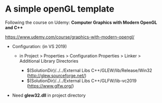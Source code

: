# A simple openGL template

Following the course on Udemy: **Computer Graphics with Modern OpenGL and C++**

https://www.udemy.com/course/graphics-with-modern-opengl/

- Configuration: (in VS 2019)

	- in Project > Properties > Configuration Properties > Linker > Additional Library Directories
  
		- $(SolutionDir)/../../External Libs C++/GLEW/lib/Release/Win32
			(http://glew.sourceforge.net/)
		- $(SolutionDir)/../../External Libs C++/GLFW/lib-vc2019
			(https://www.glfw.org/)

- Need **glew32.dll** in project directory